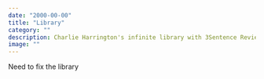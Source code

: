 ```yaml
---
date: "2000-00-00"
title: "Library"
category: ""
description: Charlie Harrington's infinite library with 3Sentence Reviews
image: ""
---
```


Need to fix the library